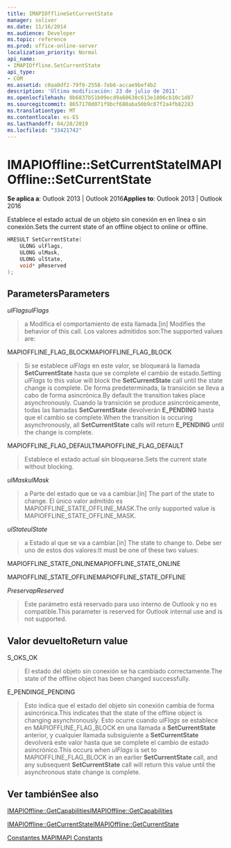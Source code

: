 ```yaml
---
title: IMAPIOfflineSetCurrentState
manager: soliver
ms.date: 11/16/2014
ms.audience: Developer
ms.topic: reference
ms.prod: office-online-server
localization_priority: Normal
api_name:
- IMAPIOffline.SetCurrentState
api_type:
- COM
ms.assetid: c0aa0df2-79f9-2558-7eb6-accae9bef4b2
description: 'Última modificación: 23 de julio de 2011'
ms.openlocfilehash: 0b6837b51b09ecd9a60630c613e1806cb10c1d87
ms.sourcegitcommit: 8657170d071f9bcf680aba50b9c07f2a4fb82283
ms.translationtype: MT
ms.contentlocale: es-ES
ms.lasthandoff: 04/28/2019
ms.locfileid: "33421742"
---
```

# <a name="imapiofflinesetcurrentstate"></a><span data-ttu-id="a6c06-103">IMAPIOffline::SetCurrentState</span><span class="sxs-lookup"><span data-stu-id="a6c06-103">IMAPIOffline::SetCurrentState</span></span>

  
  
<span data-ttu-id="a6c06-104">**Se aplica a**: Outlook 2013 | Outlook 2016</span><span class="sxs-lookup"><span data-stu-id="a6c06-104">**Applies to**: Outlook 2013 | Outlook 2016</span></span> 
  
<span data-ttu-id="a6c06-105">Establece el estado actual de un objeto sin conexión en en línea o sin conexión.</span><span class="sxs-lookup"><span data-stu-id="a6c06-105">Sets the current state of an offline object to online or offline.</span></span>
  
```cpp
HRESULT SetCurrentState( 
    ULONG ulFlags, 
    ULONG ulMask, 
    ULONG ulState, 
    void* pReserved 
);
```

## <a name="parameters"></a><span data-ttu-id="a6c06-106">Parameters</span><span class="sxs-lookup"><span data-stu-id="a6c06-106">Parameters</span></span>

 <span data-ttu-id="a6c06-107">_ulFlags_</span><span class="sxs-lookup"><span data-stu-id="a6c06-107">_ulFlags_</span></span>
  
> <span data-ttu-id="a6c06-108">a Modifica el comportamiento de esta llamada.</span><span class="sxs-lookup"><span data-stu-id="a6c06-108">[in] Modifies the behavior of this call.</span></span> <span data-ttu-id="a6c06-109">Los valores admitidos son:</span><span class="sxs-lookup"><span data-stu-id="a6c06-109">The supported values are:</span></span>
    
<span data-ttu-id="a6c06-110">MAPIOFFLINE_FLAG_BLOCK</span><span class="sxs-lookup"><span data-stu-id="a6c06-110">MAPIOFFLINE_FLAG_BLOCK</span></span>
  
> <span data-ttu-id="a6c06-111">Si se establece _ulFlags_ en este valor, se bloqueará la llamada **SetCurrentState** hasta que se complete el cambio de estado.</span><span class="sxs-lookup"><span data-stu-id="a6c06-111">Setting  _ulFlags_ to this value will block the **SetCurrentState** call until the state change is complete.</span></span> <span data-ttu-id="a6c06-112">De forma predeterminada, la transición se lleva a cabo de forma asincrónica.</span><span class="sxs-lookup"><span data-stu-id="a6c06-112">By default the transition takes place asynchronously.</span></span> <span data-ttu-id="a6c06-113">Cuando la transición se produce asincrónicamente, todas las llamadas **SetCurrentState** devolverán **E_PENDING** hasta que el cambio se complete.</span><span class="sxs-lookup"><span data-stu-id="a6c06-113">When the transition is occuring asynchronously, all **SetCurrentState** calls will return **E_PENDING** until the change is complete.</span></span> 
    
<span data-ttu-id="a6c06-114">MAPIOFFLINE_FLAG_DEFAULT</span><span class="sxs-lookup"><span data-stu-id="a6c06-114">MAPIOFFLINE_FLAG_DEFAULT</span></span>
  
> <span data-ttu-id="a6c06-115">Establece el estado actual sin bloquearse.</span><span class="sxs-lookup"><span data-stu-id="a6c06-115">Sets the current state without blocking.</span></span>
    
 <span data-ttu-id="a6c06-116">_ulMask_</span><span class="sxs-lookup"><span data-stu-id="a6c06-116">_ulMask_</span></span>
  
> <span data-ttu-id="a6c06-117">a Parte del estado que se va a cambiar.</span><span class="sxs-lookup"><span data-stu-id="a6c06-117">[in] The part of the state to change.</span></span> <span data-ttu-id="a6c06-118">El único valor admitido es MAPIOFFLINE_STATE_OFFLINE_MASK.</span><span class="sxs-lookup"><span data-stu-id="a6c06-118">The only supported value is MAPIOFFLINE_STATE_OFFLINE_MASK.</span></span>
    
 <span data-ttu-id="a6c06-119">_ulState_</span><span class="sxs-lookup"><span data-stu-id="a6c06-119">_ulState_</span></span>
  
> <span data-ttu-id="a6c06-120">a Estado al que se va a cambiar.</span><span class="sxs-lookup"><span data-stu-id="a6c06-120">[in] The state to change to.</span></span> <span data-ttu-id="a6c06-121">Debe ser uno de estos dos valores:</span><span class="sxs-lookup"><span data-stu-id="a6c06-121">It must be one of these two values:</span></span>
    
<span data-ttu-id="a6c06-122">MAPIOFFLINE_STATE_ONLINE</span><span class="sxs-lookup"><span data-stu-id="a6c06-122">MAPIOFFLINE_STATE_ONLINE</span></span>
  
> 
    
<span data-ttu-id="a6c06-123">MAPIOFFLINE_STATE_OFFLINE</span><span class="sxs-lookup"><span data-stu-id="a6c06-123">MAPIOFFLINE_STATE_OFFLINE</span></span>
  
> 
    
 <span data-ttu-id="a6c06-124">_Preserva_</span><span class="sxs-lookup"><span data-stu-id="a6c06-124">_pReserved_</span></span>
  
> <span data-ttu-id="a6c06-125">Este parámetro está reservado para uso interno de Outlook y no es compatible.</span><span class="sxs-lookup"><span data-stu-id="a6c06-125">This parameter is reserved for Outlook internal use and is not supported.</span></span> 
    
## <a name="return-value"></a><span data-ttu-id="a6c06-126">Valor devuelto</span><span class="sxs-lookup"><span data-stu-id="a6c06-126">Return value</span></span>

<span data-ttu-id="a6c06-127">S_OK</span><span class="sxs-lookup"><span data-stu-id="a6c06-127">S_OK</span></span>
  
> <span data-ttu-id="a6c06-128">El estado del objeto sin conexión se ha cambiado correctamente.</span><span class="sxs-lookup"><span data-stu-id="a6c06-128">The state of the offline object has been changed successfully.</span></span>
    
<span data-ttu-id="a6c06-129">E_PENDING</span><span class="sxs-lookup"><span data-stu-id="a6c06-129">E_PENDING</span></span>
  
> <span data-ttu-id="a6c06-130">Esto indica que el estado del objeto sin conexión cambia de forma asincrónica.</span><span class="sxs-lookup"><span data-stu-id="a6c06-130">This indicates that the state of the offline object is changing asynchronously.</span></span> <span data-ttu-id="a6c06-131">Esto ocurre cuando _ulFlags_ se establece en MAPIOFFLINE_FLAG_BLOCK en una llamada a **SetCurrentState** anterior, y cualquier llamada subsiguiente a **SetCurrentState** devolverá este valor hasta que se complete el cambio de estado asincrónico.</span><span class="sxs-lookup"><span data-stu-id="a6c06-131">This occurs when  _ulFlags_ is set to MAPIOFFLINE_FLAG_BLOCK in an earlier **SetCurrentState** call, and any subsequent **SetCurrentState** call will return this value until the asynchronous state change is complete.</span></span> 
    
## <a name="see-also"></a><span data-ttu-id="a6c06-132">Ver también</span><span class="sxs-lookup"><span data-stu-id="a6c06-132">See also</span></span>



[<span data-ttu-id="a6c06-133">IMAPIOffline::GetCapabilities</span><span class="sxs-lookup"><span data-stu-id="a6c06-133">IMAPIOffline::GetCapabilities</span></span>](imapioffline-getcapabilities.md)
  
[<span data-ttu-id="a6c06-134">IMAPIOffline::GetCurrentState</span><span class="sxs-lookup"><span data-stu-id="a6c06-134">IMAPIOffline::GetCurrentState</span></span>](imapioffline-getcurrentstate.md)


[<span data-ttu-id="a6c06-135">Constantes MAPI</span><span class="sxs-lookup"><span data-stu-id="a6c06-135">MAPI Constants</span></span>](mapi-constants.md)

